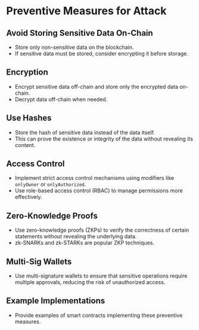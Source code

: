 # Preventive Measures for Attack

## Avoid Storing Sensitive Data On-Chain
- Store only non-sensitive data on the blockchain.
- If sensitive data must be stored, consider encrypting it before storage.

## Encryption
- Encrypt sensitive data off-chain and store only the encrypted data on-chain.
- Decrypt data off-chain when needed.

## Use Hashes
- Store the hash of sensitive data instead of the data itself.
- This can prove the existence or integrity of the data without revealing its content.

## Access Control
- Implement strict access control mechanisms using modifiers like `onlyOwner` or `onlyAuthorized`.
- Use role-based access control (RBAC) to manage permissions more effectively.

## Zero-Knowledge Proofs
- Use zero-knowledge proofs (ZKPs) to verify the correctness of certain statements without revealing the underlying data.
- zk-SNARKs and zk-STARKs are popular ZKP techniques.

## Multi-Sig Wallets
- Use multi-signature wallets to ensure that sensitive operations require multiple approvals, reducing the risk of unauthorized access.

## Example Implementations
- Provide examples of smart contracts implementing these preventive measures.
